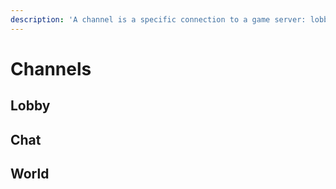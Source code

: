 ```yaml
---
description: 'A channel is a specific connection to a game server: lobby, chat and world.'
---
```


# Channels



## Lobby

## Chat

## World

